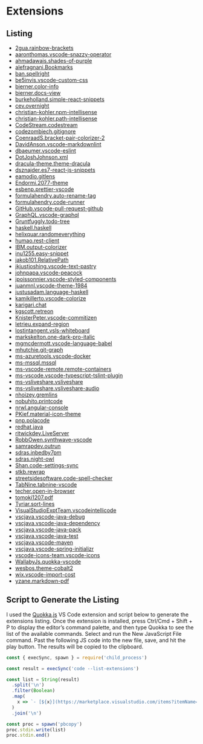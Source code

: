 # Extensions

## Listing

- [2gua.rainbow-brackets](https://marketplace.visualstudio.com/items?itemName=2gua.rainbow-brackets)
- [aaronthomas.vscode-snazzy-operator](https://marketplace.visualstudio.com/items?itemName=aaronthomas.vscode-snazzy-operator)
- [ahmadawais.shades-of-purple](https://marketplace.visualstudio.com/items?itemName=ahmadawais.shades-of-purple)
- [alefragnani.Bookmarks](https://marketplace.visualstudio.com/items?itemName=alefragnani.Bookmarks)
- [ban.spellright](https://marketplace.visualstudio.com/items?itemName=ban.spellright)
- [be5invis.vscode-custom-css](https://marketplace.visualstudio.com/items?itemName=be5invis.vscode-custom-css)
- [bierner.color-info](https://marketplace.visualstudio.com/items?itemName=bierner.color-info)
- [bierner.docs-view](https://marketplace.visualstudio.com/items?itemName=bierner.docs-view)
- [burkeholland.simple-react-snippets](https://marketplace.visualstudio.com/items?itemName=burkeholland.simple-react-snippets)
- [cev.overnight](https://marketplace.visualstudio.com/items?itemName=cev.overnight)
- [christian-kohler.npm-intellisense](https://marketplace.visualstudio.com/items?itemName=christian-kohler.npm-intellisense)
- [christian-kohler.path-intellisense](https://marketplace.visualstudio.com/items?itemName=christian-kohler.path-intellisense)
- [CodeStream.codestream](https://marketplace.visualstudio.com/items?itemName=CodeStream.codestream)
- [codezombiech.gitignore](https://marketplace.visualstudio.com/items?itemName=codezombiech.gitignore)
- [CoenraadS.bracket-pair-colorizer-2](https://marketplace.visualstudio.com/items?itemName=CoenraadS.bracket-pair-colorizer-2)
- [DavidAnson.vscode-markdownlint](https://marketplace.visualstudio.com/items?itemName=DavidAnson.vscode-markdownlint)
- [dbaeumer.vscode-eslint](https://marketplace.visualstudio.com/items?itemName=dbaeumer.vscode-eslint)
- [DotJoshJohnson.xml](https://marketplace.visualstudio.com/items?itemName=DotJoshJohnson.xml)
- [dracula-theme.theme-dracula](https://marketplace.visualstudio.com/items?itemName=dracula-theme.theme-dracula)
- [dsznajder.es7-react-js-snippets](https://marketplace.visualstudio.com/items?itemName=dsznajder.es7-react-js-snippets)
- [eamodio.gitlens](https://marketplace.visualstudio.com/items?itemName=eamodio.gitlens)
- [Endormi.2077-theme](https://marketplace.visualstudio.com/items?itemName=Endormi.2077-theme)
- [esbenp.prettier-vscode](https://marketplace.visualstudio.com/items?itemName=esbenp.prettier-vscode)
- [formulahendry.auto-rename-tag](https://marketplace.visualstudio.com/items?itemName=formulahendry.auto-rename-tag)
- [formulahendry.code-runner](https://marketplace.visualstudio.com/items?itemName=formulahendry.code-runner)
- [GitHub.vscode-pull-request-github](https://marketplace.visualstudio.com/items?itemName=GitHub.vscode-pull-request-github)
- [GraphQL.vscode-graphql](https://marketplace.visualstudio.com/items?itemName=GraphQL.vscode-graphql)
- [Gruntfuggly.todo-tree](https://marketplace.visualstudio.com/items?itemName=Gruntfuggly.todo-tree)
- [haskell.haskell](https://marketplace.visualstudio.com/items?itemName=haskell.haskell)
- [helixquar.randomeverything](https://marketplace.visualstudio.com/items?itemName=helixquar.randomeverything)
- [humao.rest-client](https://marketplace.visualstudio.com/items?itemName=humao.rest-client)
- [IBM.output-colorizer](https://marketplace.visualstudio.com/items?itemName=IBM.output-colorizer)
- [inu1255.easy-snippet](https://marketplace.visualstudio.com/items?itemName=inu1255.easy-snippet)
- [jakob101.RelativePath](https://marketplace.visualstudio.com/items?itemName=jakob101.RelativePath)
- [jkjustjoshing.vscode-text-pastry](https://marketplace.visualstudio.com/items?itemName=jkjustjoshing.vscode-text-pastry)
- [johnpapa.vscode-peacock](https://marketplace.visualstudio.com/items?itemName=johnpapa.vscode-peacock)
- [jpoissonnier.vscode-styled-components](https://marketplace.visualstudio.com/items?itemName=jpoissonnier.vscode-styled-components)
- [juanmnl.vscode-theme-1984](https://marketplace.visualstudio.com/items?itemName=juanmnl.vscode-theme-1984)
- [justusadam.language-haskell](https://marketplace.visualstudio.com/items?itemName=justusadam.language-haskell)
- [kamikillerto.vscode-colorize](https://marketplace.visualstudio.com/items?itemName=kamikillerto.vscode-colorize)
- [karigari.chat](https://marketplace.visualstudio.com/items?itemName=karigari.chat)
- [kgscott.retreon](https://marketplace.visualstudio.com/items?itemName=kgscott.retreon)
- [KnisterPeter.vscode-commitizen](https://marketplace.visualstudio.com/items?itemName=KnisterPeter.vscode-commitizen)
- [letrieu.expand-region](https://marketplace.visualstudio.com/items?itemName=letrieu.expand-region)
- [lostintangent.vsls-whiteboard](https://marketplace.visualstudio.com/items?itemName=lostintangent.vsls-whiteboard)
- [markskelton.one-dark-pro-italic](https://marketplace.visualstudio.com/items?itemName=markskelton.one-dark-pro-italic)
- [mgmcdermott.vscode-language-babel](https://marketplace.visualstudio.com/items?itemName=mgmcdermott.vscode-language-babel)
- [mhutchie.git-graph](https://marketplace.visualstudio.com/items?itemName=mhutchie.git-graph)
- [ms-azuretools.vscode-docker](https://marketplace.visualstudio.com/items?itemName=ms-azuretools.vscode-docker)
- [ms-mssql.mssql](https://marketplace.visualstudio.com/items?itemName=ms-mssql.mssql)
- [ms-vscode-remote.remote-containers](https://marketplace.visualstudio.com/items?itemName=ms-vscode-remote.remote-containers)
- [ms-vscode.vscode-typescript-tslint-plugin](https://marketplace.visualstudio.com/items?itemName=ms-vscode.vscode-typescript-tslint-plugin)
- [ms-vsliveshare.vsliveshare](https://marketplace.visualstudio.com/items?itemName=ms-vsliveshare.vsliveshare)
- [ms-vsliveshare.vsliveshare-audio](https://marketplace.visualstudio.com/items?itemName=ms-vsliveshare.vsliveshare-audio)
- [nhoizey.gremlins](https://marketplace.visualstudio.com/items?itemName=nhoizey.gremlins)
- [nobuhito.printcode](https://marketplace.visualstudio.com/items?itemName=nobuhito.printcode)
- [nrwl.angular-console](https://marketplace.visualstudio.com/items?itemName=nrwl.angular-console)
- [PKief.material-icon-theme](https://marketplace.visualstudio.com/items?itemName=PKief.material-icon-theme)
- [pnp.polacode](https://marketplace.visualstudio.com/items?itemName=pnp.polacode)
- [redhat.java](https://marketplace.visualstudio.com/items?itemName=redhat.java)
- [ritwickdey.LiveServer](https://marketplace.visualstudio.com/items?itemName=ritwickdey.LiveServer)
- [RobbOwen.synthwave-vscode](https://marketplace.visualstudio.com/items?itemName=RobbOwen.synthwave-vscode)
- [samrapdev.outrun](https://marketplace.visualstudio.com/items?itemName=samrapdev.outrun)
- [sdras.inbedby7pm](https://marketplace.visualstudio.com/items?itemName=sdras.inbedby7pm)
- [sdras.night-owl](https://marketplace.visualstudio.com/items?itemName=sdras.night-owl)
- [Shan.code-settings-sync](https://marketplace.visualstudio.com/items?itemName=Shan.code-settings-sync)
- [stkb.rewrap](https://marketplace.visualstudio.com/items?itemName=stkb.rewrap)
- [streetsidesoftware.code-spell-checker](https://marketplace.visualstudio.com/items?itemName=streetsidesoftware.code-spell-checker)
- [TabNine.tabnine-vscode](https://marketplace.visualstudio.com/items?itemName=TabNine.tabnine-vscode)
- [techer.open-in-browser](https://marketplace.visualstudio.com/items?itemName=techer.open-in-browser)
- [tomoki1207.pdf](https://marketplace.visualstudio.com/items?itemName=tomoki1207.pdf)
- [Tyriar.sort-lines](https://marketplace.visualstudio.com/items?itemName=Tyriar.sort-lines)
- [VisualStudioExptTeam.vscodeintellicode](https://marketplace.visualstudio.com/items?itemName=VisualStudioExptTeam.vscodeintellicode)
- [vscjava.vscode-java-debug](https://marketplace.visualstudio.com/items?itemName=vscjava.vscode-java-debug)
- [vscjava.vscode-java-dependency](https://marketplace.visualstudio.com/items?itemName=vscjava.vscode-java-dependency)
- [vscjava.vscode-java-pack](https://marketplace.visualstudio.com/items?itemName=vscjava.vscode-java-pack)
- [vscjava.vscode-java-test](https://marketplace.visualstudio.com/items?itemName=vscjava.vscode-java-test)
- [vscjava.vscode-maven](https://marketplace.visualstudio.com/items?itemName=vscjava.vscode-maven)
- [vscjava.vscode-spring-initializr](https://marketplace.visualstudio.com/items?itemName=vscjava.vscode-spring-initializr)
- [vscode-icons-team.vscode-icons](https://marketplace.visualstudio.com/items?itemName=vscode-icons-team.vscode-icons)
- [WallabyJs.quokka-vscode](https://marketplace.visualstudio.com/items?itemName=WallabyJs.quokka-vscode)
- [wesbos.theme-cobalt2](https://marketplace.visualstudio.com/items?itemName=wesbos.theme-cobalt2)
- [wix.vscode-import-cost](https://marketplace.visualstudio.com/items?itemName=wix.vscode-import-cost)
- [yzane.markdown-pdf](https://marketplace.visualstudio.com/items?itemName=yzane.markdown-pdf)

## Script to Generate the Listing

I used the [Quokka.js](https://marketplace.visualstudio.com/items?itemName=WallabyJs.quokka-vscode) VS Code extension and script below to generate the extensions listing.  Once the extension is installed, press Ctrl/Cmd + Shift + P to display the editor’s command palette, and then type Quokka to see the list of the available commands. Select and run the New JavaScript File command.  Past the following JS code into the new file, save, and hit the play button.  The results will be copied to the clipboard.

```js
const { execSync, spawn } = require('child_process')

const result = execSync('code --list-extensions')

const list = String(result)
  .split('\n')
  .filter(Boolean)
  .map(
    x => `- [${x}](https://marketplace.visualstudio.com/items?itemName=${x})`
  )
  .join('\n')

const proc = spawn('pbcopy')
proc.stdin.write(list)
proc.stdin.end()
```
